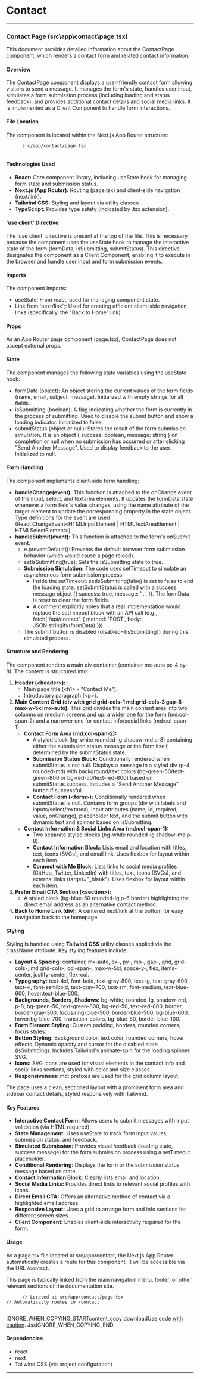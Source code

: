 # Contact

***

### Contact Page (src\app\contact\page.tsx)

This document provides detailed information about the ContactPage component, which renders a contact form and related contact information.

#### Overview

The ContactPage component displays a user-friendly contact form allowing visitors to send a message. It manages the form's state, handles user input, simulates a form submission process (including loading and status feedback), and provides additional contact details and social media links. It is implemented as a Client Component to handle form interactions.

#### File Location

The component is located within the Next.js App Router structure:

```
      src/app/contact/page.tsx
    
```

#### Technologies Used

* **React:** Core component library, including useState hook for managing form state and submission status.
* **Next.js (App Router):** Routing (page.tsx) and client-side navigation (next/link).
* **Tailwind CSS:** Styling and layout via utility classes.
* **TypeScript:** Provides type safety (indicated by .tsx extension).

#### 'use client' Directive

The 'use client' directive is present at the top of the file. This is necessary because the component uses the useState hook to manage the interactive state of the form (formData, isSubmitting, submitStatus). This directive designates the component as a Client Component, enabling it to execute in the browser and handle user input and form submission events.

#### Imports

The component imports:

* useState: From react, used for managing component state.
* Link from 'next/link';: Used for creating efficient client-side navigation links (specifically, the "Back to Home" link).

#### Props

As an App Router page component (page.tsx), ContactPage does not accept external props.

#### State

The component manages the following state variables using the useState hook:

* formData (object): An object storing the current values of the form fields (name, email, subject, message). Initialized with empty strings for all fields.
* isSubmitting (boolean): A flag indicating whether the form is currently in the process of submitting. Used to disable the submit button and show a loading indicator. Initialized to false.
* submitStatus (object or null): Stores the result of the form submission simulation. It is an object { success: boolean, message: string } on completion or null when no submission has occurred or after clicking "Send Another Message". Used to display feedback to the user. Initialized to null.

#### Form Handling

The component implements client-side form handling:

* **handleChange(event):** This function is attached to the onChange event of the input, select, and textarea elements. It updates the formData state whenever a form field's value changes, using the name attribute of the target element to update the corresponding property in the state object. Type definitions for the event are used (React.ChangeEvent\<HTMLInputElement | HTMLTextAreaElement | HTMLSelectElement>).
* **handleSubmit(event):** This function is attached to the form's onSubmit event.
  * e.preventDefault(): Prevents the default browser form submission behavior (which would cause a page reload).
  * setIsSubmitting(true): Sets the isSubmitting state to true.
  * **Submission Simulation:** The code uses setTimeout to simulate an asynchronous form submission process.
    * Inside the setTimeout: setIsSubmitting(false) is set to false to end the loading state. setSubmitStatus is called with a success message object ({ success: true, message: '...' }). The formData is reset to clear the form fields.
    * A comment explicitly notes that a real implementation would replace the setTimeout block with an API call (e.g., fetch('/api/contact', { method: 'POST', body: JSON.stringify(formData) })).
  * The submit button is disabled (disabled={isSubmitting}) during this simulated process.

#### Structure and Rendering

The component renders a main div container (container mx-auto px-4 py-8). The content is structured into:

1. **Header (\<header>):**
   * Main page title (\<h1> - "Contact Me").
   * Introductory paragraph (\<p>).
2. **Main Content Grid (div with grid grid-cols-1 md:grid-cols-3 gap-8 max-w-5xl mx-auto):** This grid divides the main content area into two columns on medium screens and up: a wider one for the form (md:col-span-2) and a narrower one for contact info/social links (md:col-span-1).
   * **Contact Form Area (md:col-span-2):**
     * A styled block (bg-white rounded-lg shadow-md p-8) containing either the submission status message or the form itself, determined by the submitStatus state.
     * **Submission Status Block:** Conditionally rendered when submitStatus is not null. Displays a message in a styled div (p-4 rounded-md) with background/text colors (bg-green-50/text-green-800 or bg-red-50/text-red-800) based on submitStatus.success. Includes a "Send Another Message" button if successful.
     * **Contact Form (\<form>):** Conditionally rendered when submitStatus is null. Contains form groups (div with labels and inputs/select/textarea), input attributes (name, id, required, value, onChange), placeholder text, and the submit button with dynamic text and spinner based on isSubmitting.
   * **Contact Information & Social Links Area (md:col-span-1):**
     * Two separate styled blocks (bg-white rounded-lg shadow-md p-8).
     * **Contact Information Block:** Lists email and location with titles, text, icons (SVGs), and email link. Uses flexbox for layout within each item.
     * **Connect with Me Block:** Lists links to social media profiles (GitHub, Twitter, LinkedIn) with titles, text, icons (SVGs), and external links (target="\_blank"). Uses flexbox for layout within each item.
3. **Prefer Email CTA Section (\<section>):**
   * A styled block (bg-blue-50 rounded-lg p-6 border) highlighting the direct email address as an alternative contact method.
4. **Back to Home Link (div):** A centered next/link at the bottom for easy navigation back to the homepage.

#### Styling

Styling is handled using **Tailwind CSS** utility classes applied via the className attribute. Key styling features include:

* **Layout & Spacing:** container, mx-auto, px-, py-, mb-, gap-, grid, grid-cols-, md:grid-cols-, col-span-, max-w-5xl, space-y-, flex, items-center, justify-center, flex-col.
* **Typography:** text-4xl, font-bold, text-gray-800, text-lg, text-gray-600, text-xl, font-semibold, text-gray-700, text-sm, font-medium, text-blue-600, hover:text-blue-600.
* **Backgrounds, Borders, Shadows:** bg-white, rounded-lg, shadow-md, p-8, bg-green-50, text-green-800, bg-red-50, text-red-800, border, border-gray-300, focus:ring-blue-500, border-blue-500, bg-blue-600, hover:bg-blue-700, transition-colors, bg-blue-50, border-blue-100.
* **Form Element Styling:** Custom padding, borders, rounded corners, focus styles.
* **Button Styling:** Background color, text color, rounded corners, hover effects. Dynamic opacity and cursor for the disabled state (isSubmitting). Includes Tailwind's animate-spin for the loading spinner SVG.
* **Icons:** SVG icons are used for visual elements in the contact info and social links sections, styled with color and size classes.
* **Responsiveness:** md: prefixes are used for the grid column layout.

The page uses a clean, sectioned layout with a prominent form area and sidebar contact details, styled responsively with Tailwind.

#### Key Features

* **Interactive Contact Form:** Allows users to submit messages with input validation (via HTML required).
* **State Management:** Uses useState to track form input values, submission status, and feedback.
* **Simulated Submission:** Provides visual feedback (loading state, success message) for the form submission process using a setTimeout placeholder.
* **Conditional Rendering:** Displays the form or the submission status message based on state.
* **Contact Information Block:** Clearly lists email and location.
* **Social Media Links:** Provides direct links to relevant social profiles with icons.
* **Direct Email CTA:** Offers an alternative method of contact via a highlighted email address.
* **Responsive Layout:** Uses a grid to arrange form and info sections for different screen sizes.
* **Client Component:** Enables client-side interactivity required for the form.

#### Usage

As a page.tsx file located at src/app/contact, the Next.js App Router automatically creates a route for this component. It will be accessible via the URL /contact.

This page is typically linked from the main navigation menu, footer, or other relevant sections of the documentation site.

```
      // Located at src/app/contact/page.tsx
// Automatically routes to /contact
    
```

IGNORE\_WHEN\_COPYING\_STARTcontent\_copy  downloadUse code [with caution](https://support.google.com/legal/answer/13505487). JsxIGNORE\_WHEN\_COPYING\_END

#### Dependencies

* react
* next
* Tailwind CSS (via project configuration)

***
